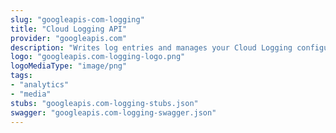 ```yaml
---
slug: "googleapis-com-logging"
title: "Cloud Logging API"
provider: "googleapis.com"
description: "Writes log entries and manages your Cloud Logging configuration."
logo: "googleapis.com-logging-logo.png"
logoMediaType: "image/png"
tags:
- "analytics"
- "media"
stubs: "googleapis.com-logging-stubs.json"
swagger: "googleapis.com-logging-swagger.json"
---
```


